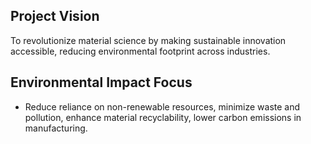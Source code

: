 ## Project Vision
To revolutionize material science by making sustainable innovation accessible, reducing environmental footprint across industries.
## Environmental Impact Focus
- Reduce reliance on non-renewable resources, minimize waste and pollution, enhance material recyclability, lower carbon emissions in manufacturing.
